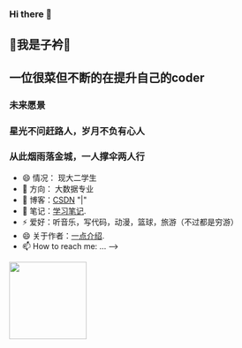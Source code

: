 ### Hi there 👋
## 👋我是子衿👋

## 一位很菜但不断的在提升自己的coder
### 未来愿景
   ### 星光不问赶路人，岁月不负有心人
   ### 从此烟雨落金城，一人撑伞两人行
- 😄 情况： 现大二学生
- 🔭 方向： 大数据专业
- 🌱 博客：<a href="https://blog.csdn.net/m0_70638653?spm=1000.2115.3001.5343" rel="nofollow">CSDN</a> "|"
- 👯 笔记：<a href="https://www.yuque.com/mzijin/tioshq" rel="nofollow">学习笔记</a>.
- ⚡ 爱好：听音乐，写代码，动漫，篮球，旅游（不过都是穷游）
- 😄 关于作者：<a href="https://www.yuque.com/mzijin/tioshq" rel="nofollow">一点介绍</a>.
- 📫 How to reach me: ...
-->
<img height="140px" src="https://github-readme-stats.vercel.app/api?username=mzijin&amp;show_icons=true&amp;theme=radical&amp;bg_color=0,EC6C6C,FFD479,FFFC79,73FA79&amp;theme=synthwave&amp;locale=cn&amp;hide_title=true&amp;hide_border=true" style="max-width: 100%;">
